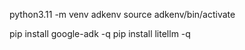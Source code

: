 python3.11 -m venv adkenv
source adkenv/bin/activate

pip install google-adk -q
pip install litellm -q


